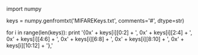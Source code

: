 import numpy

keys = numpy.genfromtxt('MIFAREKeys.txt', comments='#', dtype=str)

for i in range(len(keys)):
	print '{0x' + keys[i][0:2] + ', 0x' + keys[i][2:4] + ', 0x' + keys[i][4:6] + ', 0x' + keys[i][6:8] + ', 0x' + keys[i][8:10] + ', 0x' + keys[i][10:12] + '},'
